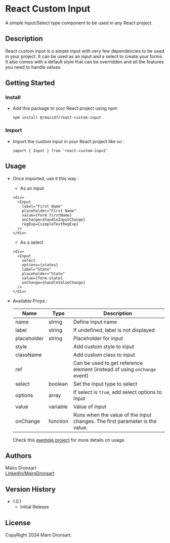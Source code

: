 # React Custom Input

A simple Input/Select type component to be used in any React project.

## Description

React custom input is a simple input with very few dependencies to be used in your project. It can be used as an input and a select to create your forms. It also comes with a default style that can be overridden and all the features you need to handle values.

## Getting Started

### Install

* Add this package to your React project using npm

  ```
  npm install @/maiid7/react-custom-input
  ```

### Import

* Import the custom input in your React project like so : 

  ```
  import { Input } from 'react-custom-input'
  ```

## Usage

* Once imported, use it this way : 

  * As an input

  ```
  <div>
    <Input 
      label="First Name"
      placeholder="First Name"
      value={form.firstName}
      onChange={handleInputChange}
      regExp={simpleTextRegExp} 
    />
  </div>
  ```

  * As a select

  ```
  <div>
    <Input
      select
      options={states}
      label="State"
      placeholder="State"
      value={form.state}
      onChange={handleValueChange}
    />
  </div>
  ```

* Available Props : 

  | Name        | Type     | Description                                              |
  |-------------|----------|----------------------------------------------------------|
  | name        | string   | Define input name                                        |
  | label       | string   | If undefined, label is not displayed                     |
  | placeholder | string   | Placeholder for input                                    |
  | style       |          | Add custom style to input                                |
  | className   |          | Add custom class to input                                |
  | ref         |          | Can be used to get reference element (instead of using `onChange` event)                     |
  | select      | boolean  | Set the input type to select                             |
  | options     | array    | If select is `true`, add select options to input         |
  | value       | variable | Value of input                                           |
  | onChange    | function | Runs when the value of the input changes. The first parameter is the value.                                           |

  Check this [exemple project](https://github.com/MaiiD7/Wealth-Health) for more details on usage.

## Authors

Mairo Dronsart  
[LinkedIn/MairoDronsart](https://www.linkedin.com/in/mairo-dronsart/)

## Version History

* 1.0.1
    * Initial Release

## License

CopyRight 2024 Maro Dronsart.
